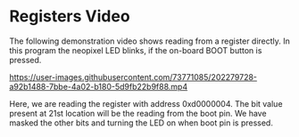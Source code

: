# Registers Video

The following demonstration video shows reading from a register directly. In this program the neopixel LED blinks, if the on-board BOOT button is pressed.

https://user-images.githubusercontent.com/73771085/202279728-a92b1488-7bbe-4a02-b180-5d9fb22b9f88.mp4

Here, we are reading the register with address 0xd0000004. The bit value present at 21st location will be the reading from the boot pin. We have masked the other bits and turning the LED on when boot pin is pressed.


